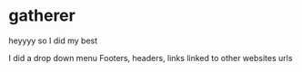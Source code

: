 # gatherer
heyyyy so I did my best 

I did a drop down menu
Footers, headers, links linked to other websites urls 
